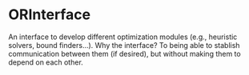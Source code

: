 # ORInterface

An interface to develop different optimization modules (e.g., heuristic solvers, bound finders...). Why the interface? To being able to stablish communication between them (if desired), but without making them to depend on each other.